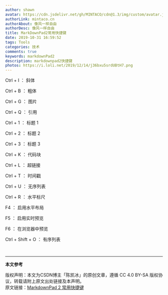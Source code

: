 ```yaml
---
author: shawn
avatar: https://cdn.jsdelivr.net/gh/MINTACO/cdn@1.3/img/custom/avatar.jpg
authorLink: mintaco.cn
authorAbout: 像风一样自由
authorDesc: 像风一样自由
title: MarkDownPad2常用快捷键
date: 2019-10-31 16:59:52
tags: Tools
categories: 技术
comments: true
keywords: markdownPad2
description: markdownpad2快捷键
photos: https://i.loli.net/2019/12/14/j36bxu5srdUBtH7.png
---
```



Ctrl + I ： 斜体

Ctrl + B ： 粗体

Ctrl + G ： 图片

Ctrl + Q ： 引用

Ctrl + 1 ： 标题 1

Ctrl + 2 ： 标题 2

Ctrl + 3 ： 标题 3

Ctrl + K ： 代码块

Ctrl + L ： 超链接

Ctrl + T ： 时间戳

Ctrl + U ： 无序列表

Ctrl + R ： 水平标尺

F4 ： 启用水平布局

F5 ： 启用实时预览

F6 ： 在浏览器中预览

Ctrl + Shift + O ： 有序列表

<br/>

***
**本文参考**

版权声明：本文为CSDN博主「陈凯冰」的原创文章，遵循 CC 4.0 BY-SA 版权协议，转载请附上原文出处链接及本声明。  
原文链接：[MarkdownPad 2 常用快捷键](https://blog.csdn.net/ckb58/article/details/52584619)